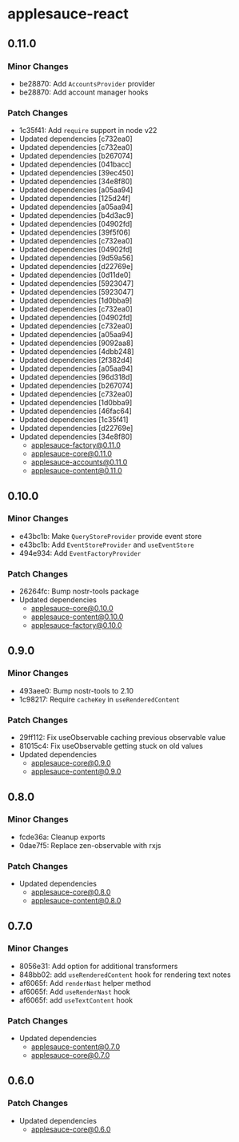# applesauce-react

## 0.11.0

### Minor Changes

- be28870: Add `AccountsProvider` provider
- be28870: Add account manager hooks

### Patch Changes

- 1c35f41: Add `require` support in node v22
- Updated dependencies [c732ea0]
- Updated dependencies [c732ea0]
- Updated dependencies [b267074]
- Updated dependencies [041bacc]
- Updated dependencies [39ec450]
- Updated dependencies [34e8f80]
- Updated dependencies [a05aa94]
- Updated dependencies [125d24f]
- Updated dependencies [a05aa94]
- Updated dependencies [b4d3ac9]
- Updated dependencies [04902fd]
- Updated dependencies [39f5f06]
- Updated dependencies [c732ea0]
- Updated dependencies [04902fd]
- Updated dependencies [9d59a56]
- Updated dependencies [d22769e]
- Updated dependencies [0d11de0]
- Updated dependencies [5923047]
- Updated dependencies [5923047]
- Updated dependencies [1d0bba9]
- Updated dependencies [c732ea0]
- Updated dependencies [04902fd]
- Updated dependencies [c732ea0]
- Updated dependencies [a05aa94]
- Updated dependencies [9092aa8]
- Updated dependencies [4dbb248]
- Updated dependencies [2f382d4]
- Updated dependencies [a05aa94]
- Updated dependencies [96d318d]
- Updated dependencies [b267074]
- Updated dependencies [c732ea0]
- Updated dependencies [1d0bba9]
- Updated dependencies [46fac64]
- Updated dependencies [1c35f41]
- Updated dependencies [d22769e]
- Updated dependencies [34e8f80]
  - applesauce-factory@0.11.0
  - applesauce-core@0.11.0
  - applesauce-accounts@0.11.0
  - applesauce-content@0.11.0

## 0.10.0

### Minor Changes

- e43bc1b: Make `QueryStoreProvider` provide event store
- e43bc1b: Add `EventStoreProvider` and `useEventStore`
- 494e934: Add `EventFactoryProvider`

### Patch Changes

- 26264fc: Bump nostr-tools package
- Updated dependencies
  - applesauce-core@0.10.0
  - applesauce-content@0.10.0
  - applesauce-factory@0.10.0

## 0.9.0

### Minor Changes

- 493aee0: Bump nostr-tools to 2.10
- 1c98217: Require `cacheKey` in `useRenderedContent`

### Patch Changes

- 29ff112: Fix useObservable caching previous observable value
- 81015c4: Fix useObservable getting stuck on old values
- Updated dependencies
  - applesauce-core@0.9.0
  - applesauce-content@0.9.0

## 0.8.0

### Minor Changes

- fcde36a: Cleanup exports
- 0dae7f5: Replace zen-observable with rxjs

### Patch Changes

- Updated dependencies
  - applesauce-core@0.8.0
  - applesauce-content@0.8.0

## 0.7.0

### Minor Changes

- 8056e31: Add option for additional transformers
- 848bb02: add `useRenderedContent` hook for rendering text notes
- af6065f: Add `renderNast` helper method
- af6065f: Add `useRenderNast` hook
- af6065f: add `useTextContent` hook

### Patch Changes

- Updated dependencies
  - applesauce-content@0.7.0
  - applesauce-core@0.7.0

## 0.6.0

### Patch Changes

- Updated dependencies
  - applesauce-core@0.6.0
